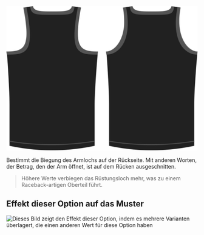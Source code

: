 ![Die Rückenarmlochform auf Aaron](./backlinebend.svg)

Bestimmt die Biegung des Armlochs auf der Rückseite. Mit anderen Worten, der Betrag, den der Arm öffnet, ist auf dem Rücken ausgeschnitten.

> Höhere Werte verbiegen das Rüstungsloch mehr, was zu einem Raceback-artigen Oberteil führt.

## Effekt dieser Option auf das Muster

![Dieses Bild zeigt den Effekt dieser Option, indem es mehrere Varianten überlagert, die einen anderen Wert für diese Option haben](aaron\_backlinebend\_sample.svg "Effekt dieser Option auf das Muster")
